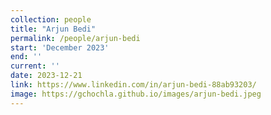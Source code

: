 ```yaml
---
collection: people
title: "Arjun Bedi"
permalink: /people/arjun-bedi
start: 'December 2023'
end: ''
current: ''
date: 2023-12-21
link: https://www.linkedin.com/in/arjun-bedi-88ab93203/
image: https://gchochla.github.io/images/arjun-bedi.jpeg
---
```

